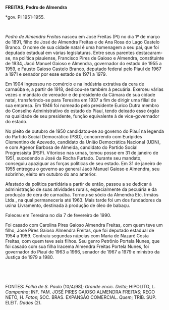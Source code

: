 **FREITAS, Pedro de Almendra**

\*gov. PI 1951-1955.

 

*Pedro de Almendra Freitas* nasceu em José Freitas (PI) no dia 1º de
março de 1891, filho de José de Almendra Freitas e de Ana Rosa do Lago
Castelo Branco. O nome de sua cidade natal é uma homenagem a seu pai,
que foi deputado estadual em várias legislaturas. Entre seus parentes
destacaram-se, na política piauiense, Francisco Pires de Gaioso e
Almendra, constituinte de 1934, Jacó Manuel Gaioso e Almendra,
governador do estado de 1955 a 1959, e Fausto Gaioso Castelo Branco,
deputado federal pelo Piauí de 1967 a 1971 e senador por esse estado de
1971 a 1979.

Em 1904 ingressou no comércio e na indústria extrativa da cera de
carnaúba e, a partir de 1918, dedicou-se também à pecuária. Exerceu
várias vezes o mandato de vereador e de presidente da Câmara de sua
cidade natal, transferindo-se para Teresina em 1937 a fim de dirigir uma
filial de sua empresa. Em 1946 foi nomeado pelo presidente Eurico Dutra
membro do Conselho Administrativo do estado do Piauí, tendo deixado esse
órgão na qualidade de seu presidente, função equivalente à de
vice-governador do estado.

No pleito de outubro de 1950 candidatou-se ao governo do Piauí na
legenda do Partido Social Democrático (PSD), concorrendo com Eurípides
Clementino de Azevedo, candidato da União Democrática Nacional (UDN), e
com Agenor Barbosa de Almeida, candidato do Partido Social Progressista
(PSP). Vitorioso nas urnas, tomou posse em 31 de janeiro de 1951,
sucedendo a José da Rocha Furtado. Durante seu mandato, conseguiu
apaziguar as forças políticas de seu estado. Em 31 de janeiro de 1955
entregou o governo ao general Jacó Manuel Gaioso e Almendra, seu
sobrinho, eleito em outubro do ano anterior.

Afastado da política partidária a partir de então, passou a se dedicar à
administração de suas atividades rurais, especialmente da pecuária e da
produção de cera de carnaúba. Tornou-se sócio da Almendra Etc. Irmãos
Ltda., na qual permaneceria até 1963. Mais tarde foi um dos fundadores
da usina Livramento, destinada à produção de óleo de babaçu.

Faleceu em Teresina no dia 7 de fevereiro de 1990.

Foi casado com Carolina Pires Gaioso Almendra Freitas, com quem teve um
filho, José Pires Gaioso Almendra Freitas, que foi deputado estadual de
1954 a 1959. Contraiu segundas núpcias com Maria de Nazaré Costa
Freitas, com quem teve seis filhos. Seu genro Petrônio Portela Nunes,
que foi casado com sua filha Iracema Almendra Freitas Portela Nunes, foi
governador do Piauí de 1963 a 1966, senador de 1967 a 1979 e ministro da
Justiça de 1979 a 1980.

 

 

FONTES: *Folha de S. Paulo* (10/4/98); *Grande encic. Delta*; HIPÓLITO,
L. *Campanha*; INF. FAM. JOSÉ PIRES GAIOSO ALMENDRA FREITAS; REGO NETO,
H. *Fatos*; SOC. BRAS. EXPANSÃO COMERCIAL. *Quem*; TRIB. SUP. ELEIT.
*Dados* (2).

 
